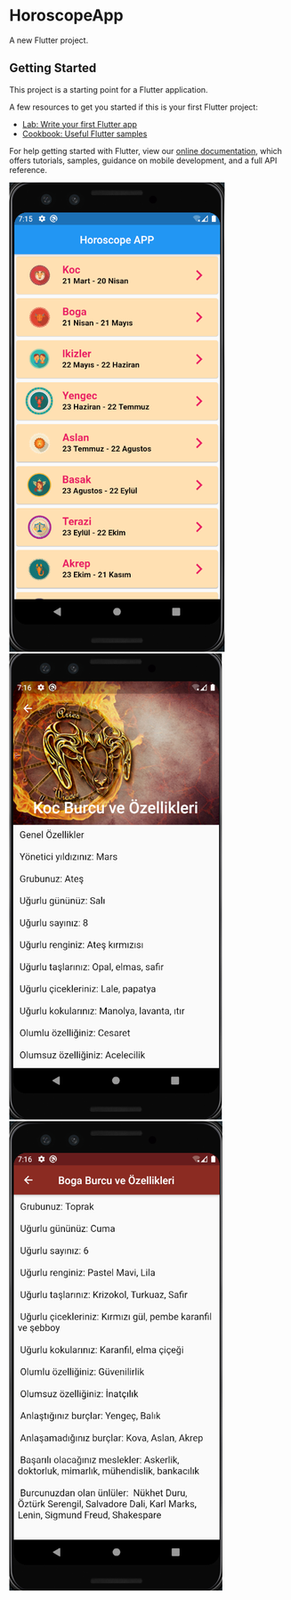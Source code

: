 # HoroscopeApp

A new Flutter project.

## Getting Started

This project is a starting point for a Flutter application.

A few resources to get you started if this is your first Flutter project:

- [Lab: Write your first Flutter app](https://flutter.dev/docs/get-started/codelab)
- [Cookbook: Useful Flutter samples](https://flutter.dev/docs/cookbook)

For help getting started with Flutter, view our
[online documentation](https://flutter.dev/docs), which offers tutorials,
samples, guidance on mobile development, and a full API reference.

![01](https://github.com/oguncan/FlutterHoroscopeApp/blob/master/horoscopeApp/01.png)
![02](https://github.com/oguncan/FlutterHoroscopeApp/blob/master/horoscopeApp/02.png)
![03](https://github.com/oguncan/FlutterHoroscopeApp/blob/master/horoscopeApp/03.png)
